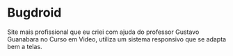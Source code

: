# Bugdroid
Site mais profissional que eu criei com ajuda do professor Gustavo Guanabara no Curso em Video, utiliza um sistema responsivo que se adapta bem a telas.
